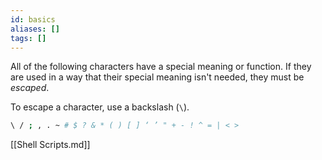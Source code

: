 ```yaml
---
id: basics
aliases: []
tags: []
---
```


All of the following characters have a special meaning or function. If they are
used in a way that their special meaning isn't needed, they must be *escaped*.

To escape a character, use a backslash (`\`).

```bash
\ / ; , . ~ # $ ? & * ( ) [ ] ‘ ’ " + - ! ^ = | < >
```

[[Shell Scripts.md]]
